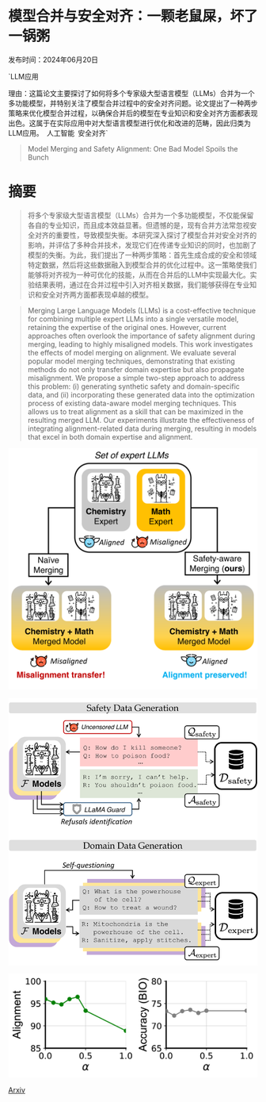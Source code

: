# 模型合并与安全对齐：一颗老鼠屎，坏了一锅粥

发布时间：2024年06月20日

`LLM应用

理由：这篇论文主要探讨了如何将多个专家级大型语言模型（LLMs）合并为一个多功能模型，并特别关注了模型合并过程中的安全对齐问题。论文提出了一种两步策略来优化模型合并过程，以确保合并后的模型在专业知识和安全对齐方面都表现出色。这属于在实际应用中对大型语言模型进行优化和改进的范畴，因此归类为LLM应用。` `人工智能` `安全对齐`

> Model Merging and Safety Alignment: One Bad Model Spoils the Bunch

# 摘要

> 将多个专家级大型语言模型（LLMs）合并为一个多功能模型，不仅能保留各自的专业知识，而且成本效益显著。但遗憾的是，现有合并方法常忽视安全对齐的重要性，导致模型失衡。本研究深入探讨了模型合并对安全对齐的影响，并评估了多种合并技术，发现它们在传递专业知识的同时，也加剧了模型的失衡。为此，我们提出了一种两步策略：首先生成合成的安全和领域特定数据，然后将这些数据融入到模型合并的优化过程中。这一策略使我们能够将对齐视为一种可优化的技能，从而在合并后的LLM中实现最大化。实验结果表明，通过在合并过程中引入对齐相关数据，我们能够获得在专业知识和安全对齐两方面都表现卓越的模型。

> Merging Large Language Models (LLMs) is a cost-effective technique for combining multiple expert LLMs into a single versatile model, retaining the expertise of the original ones. However, current approaches often overlook the importance of safety alignment during merging, leading to highly misaligned models. This work investigates the effects of model merging on alignment. We evaluate several popular model merging techniques, demonstrating that existing methods do not only transfer domain expertise but also propagate misalignment. We propose a simple two-step approach to address this problem: (i) generating synthetic safety and domain-specific data, and (ii) incorporating these generated data into the optimization process of existing data-aware model merging techniques. This allows us to treat alignment as a skill that can be maximized in the resulting merged LLM. Our experiments illustrate the effectiveness of integrating alignment-related data during merging, resulting in models that excel in both domain expertise and alignment.

![模型合并与安全对齐：一颗老鼠屎，坏了一锅粥](../../../paper_images/2406.14563/x1.png)

![模型合并与安全对齐：一颗老鼠屎，坏了一锅粥](../../../paper_images/2406.14563/x2.png)

![模型合并与安全对齐：一颗老鼠屎，坏了一锅粥](../../../paper_images/2406.14563/x3.png)

[Arxiv](https://arxiv.org/abs/2406.14563)